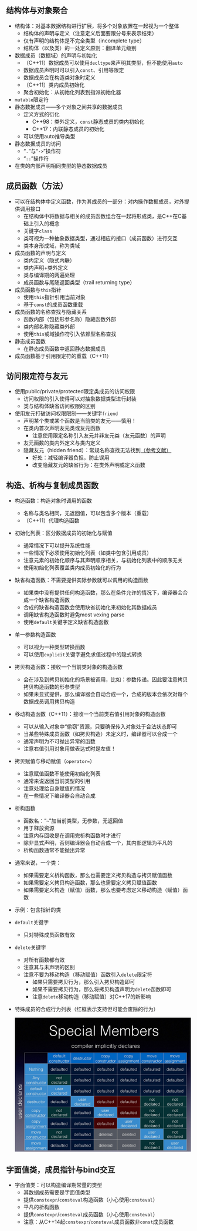 ## 结构体与对象聚合

- 结构体：对基本数据结构进行扩展，将多个对象放置在一起视为一个整体
  - 结构体的声明与定义（注意定义后面要跟分号来表示结束）
  - 仅有声明的结构体是不完全类型（incomplete type）
  - 结构体（以及类）的一处定义原则：翻译单元级别
- 数据成员（数据域）的声明与初始化
  - （C++11）数据成员可以使用`decltype`来声明其类型，但不能使用`auto`
  - 数据成员声明时可以引入`const`、引用等限定
  - 数据成员会在构造类对象时定义
  - （C++11）类内成员初始化
  - 聚合初始化：从初始化列表到指派初始化器
- `mutable`限定符
- 静态数据成员——多个对象之间共享的数据成员
  - 定义方式的衍化
    - C++98：类外定义，`const`静态成员的类内初始化
    - C++17：内联静态成员的初始化
  - 可以使用auto推导类型
- 静态数据成员的访问
  - “`.`”与“`->`”操作符
  - “`::`”操作符
- 在类的内部声明相同类型的静态数据成员

## 成员函数（方法）

- 可以在结构体中定义函数，作为其成员的一部分：对内操作数据成员，对外提供调用接口
  - 在结构体中将数据与相关的成员函数组合在一起将形成类，是C++在C基础上引入的概念
  - 关键字`class`
  - 类可视为一种抽象数据类型，通过相应的接口（成员函数）进行交互
  - 类本身形成域，称为类域
- 成员函数的声明与定义
  - 类内定义（隐式内联）
  - 类内声明+类外定义
  - 类与编译期的两遍处理
  - 成员函数与尾随返回类型（trail returning type）
- 成员函数与`this`指针
  - 使用`this`指针引用当前对象
  - 基于`const`的成员函数重载
- 成员函数的名称查找与隐藏关系
  - 函数内部（包括形参名称）隐藏函数外部
  - 类内部名称隐藏类外部
  - 使用`this`或域操作符引入依赖型名称查找
- 静态成员函数
  - 在静态成员函数中返回静态数据成员
- 成员函数基于引用限定符的重载（C++11）

## 访问限定符与友元

- 使用public/private/protected限定类成员的访问权限
  - 访问权限的引入使得可以对抽象数据类型进行封装
  - 类与结构体缺省访问权限的区别
- 使用友元打破访问权限限制——关键字`friend`
  - 声明某个类或某个函数是当前类的友元——慎用！
  - 在类内首次声明友元类或友元函数
    - 注意使用限定名称引入友元并非友元类（友元函数）的声明
  - 友元函数的类内外定义与类内定义
  - 隐藏友元（hidden friend）：常规名称查找无法找到[（参考文献）](https://www.justsoftwaresolutions.co.uk/cplusplus/hidden-friends.html)
    - 好处：减轻编译器负担，防止误用
    - 改变隐藏友元的缺省行为：在类外声明或定义函数

## 构造、析构与复制成员函数

- 构造函数：构造对象时调用的函数

  - 名称与类名相同，无返回值，可以包含多个版本（重载）
  - （C++11）代理构造函数

- 初始化列表：区分数据成员的初始化与赋值

  - 通常情况下可以提升系统性能
  - 一些情况下必须使用初始化列表（如类中包含引用成员）
  - 注意元素的初始化顺序与其声明顺序相关，与初始化列表中的顺序无关
  - 使用初始化列表覆盖类内成员初始化的行为

- 缺省构造函数：不需要提供实际参数就可以调用的构造函数

  - 如果类中没有提供任何构造函数，那么在条件允许的情况下，编译器会合成一个缺省构造函数
  - 合成的缺省构造函数会使用缺省初始化来初始化其数据成员
  - 调用缺省构造函数时避免most vexing parse
  - 使用`default`关键字定义缺省构造函数

- 单一参数构造函数

  - 可以视为一种类型转换函数
  - 可以使用`explicit`关键字避免求值过程中的隐式转换

- 拷贝构造函数：接收一个当前类对象的构造函数

  - 会在涉及到拷贝初始化的场景被调用，比如：参数传递。因此要注意拷贝拷贝构造函数的形参类型
  - 如果未显式提供，那么编译器会自动合成一个，合成的版本会依次对每个数据成员调用拷贝构造

- 移动构造函数（C++11）：接收一个当前类右值引用对象的构造函数

  - 可以从输入对象中“偷窃”资源，只要确保传入对象处于合法状态即可
  - 当某些特殊成员函数（如拷贝构造）未定义时，编译器可以合成一个
  - 通常声明为不可抛出异常的函数
  - 注意右值引用对象用做表达式时是左值！

- 拷贝赋值与移动赋值（`operator=`）

  - 注意赋值函数不能使用初始化列表
  - 通常来说返回当前类型的引用
  - 注意处理给自身赋值的情况
  - 在一些情况下编译器会自动合成

- 析构函数

  - 函数名：“`~`”加当前类型，无参数，无返回值
  - 用于释放资源
  - 注意内存回收是在调用完析构函数时才进行
  - 除非显式声明，否则编译器会自动合成一个，其内部逻辑为平凡的
  - 析构函数通常不能抛出异常

- 通常来说，一个类：

  - 如果需要定义析构函数，那么也需要定义拷贝构造与拷贝赋值函数
  - 如果需要定义拷贝构造函数，那么也需要定义拷贝赋值函数
  - 如果需要定义构造（赋值）函数，那么也要考虑定义移动构造（赋值）函数

- 示例：包含指针的类

- `default`关键字

  - 只对特殊成员函数有效

- `delete`关键字

  - 对所有函数都有效
  - 注意其与未声明的区别
  - 注意不要为移动构造（移动赋值）函数引入`delete`限定符
    - 如果只需要拷贝行为，那么引入拷贝构造即可
    - 如果不需要拷贝行为，那么将拷贝构造声明为`delete`函数即可
    - 注意`delete`移动构造（移动赋值）对C++17的新影响

- 特殊成员的合成行为列表（红框表示支持但可能会废除的行为）

  ![](../pic/image-20220701164000939.png)

## 字面值类，成员指针与bind交互

- 字面值类：可以构造编译期常量的类型
  - 其数据成员需要是字面值类型
  - 提供`constexpr`/`consteval`构造函数（小心使用`consteval`）
  - 平凡的析构函数
  - 提供`constexpr`/`consteval`成员函数（小心使用`consteval`）
  - 注意：从C++14起`constexpr`/`consteval`成员函数非`const`成员函数